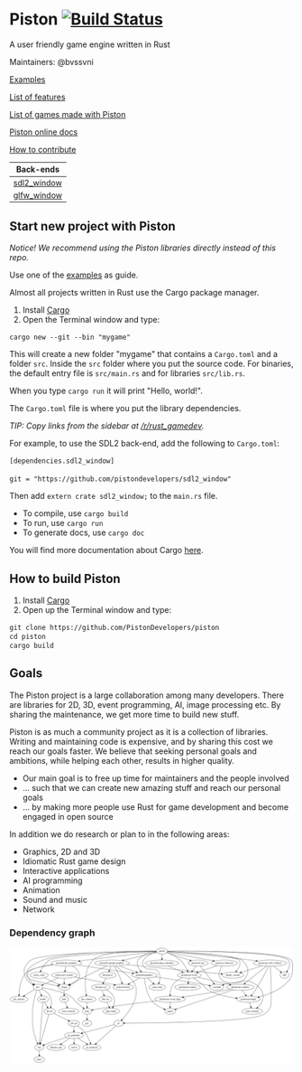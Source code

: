 # Piston [![Build Status](https://travis-ci.org/PistonDevelopers/piston.svg)](https://travis-ci.org/PistonDevelopers/piston)

A user friendly game engine written in Rust

Maintainers: @bvssvni

[Examples](https://github.com/pistondevelopers/piston-examples)

[List of features](https://github.com/PistonDevelopers/piston/issues/668)

[List of games made with Piston](https://github.com/PistonDevelopers/piston/wiki/Games-Made-With-Piston)

[Piston online docs](http://www.rust-ci.org/PistonDevelopers/piston/doc/piston/)

[How to contribute](https://github.com/PistonDevelopers/piston/blob/master/CONTRIBUTING.md)

| Back-ends |
|--------------------|
| [sdl2_window](https://github.com/pistondevelopers/sdl2_window) |
| [glfw_window](https://github.com/pistondevelopers/glfw_window) |

## Start new project with Piston

*Notice! We recommend using the Piston libraries directly instead of this repo.*

Use one of the [examples](https://github.com/pistondevelopers/piston-examples) as guide.

Almost all projects written in Rust use the Cargo package manager.

1. Install [Cargo](https://github.com/rust-lang/cargo)
2. Open the Terminal window and type:

```
cargo new --git --bin "mygame"
```

This will create a new folder "mygame" that contains a `Cargo.toml` and a folder `src`.
Inside the `src` folder where you put the source code.
For binaries, the default entry file is `src/main.rs` and for libraries `src/lib.rs`.

When you type `cargo run` it will print "Hello, world!".

The `Cargo.toml` file is where you put the library dependencies.

*TIP: Copy links from the sidebar at [/r/rust_gamedev](http://www.reddit.com/r/rust_gamedev/).*

For example, to use the SDL2 back-end, add the following to `Cargo.toml`:

```
[dependencies.sdl2_window]

git = "https://github.com/pistondevelopers/sdl2_window"
```

Then add `extern crate sdl2_window;` to the `main.rs` file.

* To compile, use `cargo build`
* To run, use `cargo run`
* To generate docs, use `cargo doc`

You will find more documentation about Cargo [here](http://doc.crates.io/).

## How to build Piston

1. Install [Cargo](https://github.com/rust-lang/cargo)
2. Open up the Terminal window and type:

```
git clone https://github.com/PistonDevelopers/piston
cd piston
cargo build
```

## Goals

The Piston project is a large collaboration among many developers.
There are libraries for 2D, 3D, event programming, AI, image processing etc.
By sharing the maintenance, we get more time to build new stuff.

Piston is as much a community project as it is a collection of libraries.
Writing and maintaining code is expensive, and by sharing this cost we reach our goals faster.
We believe that seeking personal goals and ambitions, while helping each other, results in higher quality.

* Our main goal is to free up time for maintainers and the people involved
* ... such that we can create new amazing stuff and reach our personal goals
* ... by making more people use Rust for game development and become engaged in open source

In addition we do research or plan to in the following areas:

* Graphics, 2D and 3D
* Idiomatic Rust game design
* Interactive applications
* AI programming
* Animation
* Sound and music
* Network

### Dependency graph

![dependencies](./Cargo.png)

